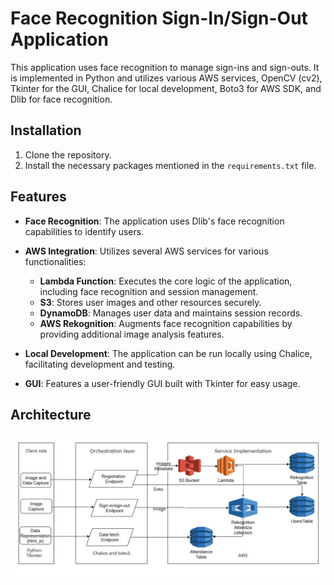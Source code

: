 # Face Recognition Sign-In/Sign-Out Application

This application uses face recognition to manage sign-ins and sign-outs. It is implemented in Python and utilizes various AWS services, OpenCV (cv2), Tkinter for the GUI, Chalice for local development, Boto3 for AWS SDK, and Dlib for face recognition.
  
## Installation

1. Clone the repository.
2. Install the necessary packages mentioned in the `requirements.txt` file.


## Features

- **Face Recognition**: The application uses Dlib's face recognition capabilities to identify users.
- **AWS Integration**: Utilizes several AWS services for various functionalities:
  
  - **Lambda Function**: Executes the core logic of the application, including face recognition and session management.
  - **S3**: Stores user images and other resources securely.
  - **DynamoDB**: Manages user data and maintains session records.
  - **AWS Rekognition**: Augments face recognition capabilities by providing additional image analysis features.
    
- **Local Development**: The application can be run locally using Chalice, facilitating development and testing.
- **GUI**: Features a user-friendly GUI built with Tkinter for easy usage.

## Architecture
![Architecture](architecture.jpg)

